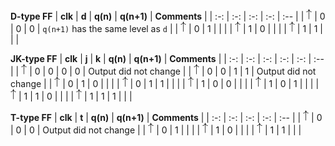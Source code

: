    **D-type FF**
   | **clk** | **d** | **q(n)** | **q(n+1)** | **Comments** |
   | :-: | :-: | :-: | :-: | :-- |
   | ![rising](images/eq_uparrow.png) | 0 | 0 | 0 | `q(n+1)` has the same level as `d` |
   | ![rising](images/eq_uparrow.png) | 0 | 1 |  |  |
   | ![rising](images/eq_uparrow.png) | 1 | 0 |  |  |
   | ![rising](images/eq_uparrow.png) | 1 | 1 |  |  |

   **JK-type FF**
   | **clk** | **j** | **k** | **q(n)** | **q(n+1)** | **Comments** |
   | :-: | :-: | :-: | :-: | :-: | :-- |
   | ![rising](images/eq_uparrow.png) | 0 | 0 | 0 | 0 | Output did not change |
   | ![rising](images/eq_uparrow.png) | 0 | 0 | 1 | 1 | Output did not change |
   | ![rising](images/eq_uparrow.png) | 0 | 1 | 0 |  |  |
   | ![rising](images/eq_uparrow.png) | 0 | 1 | 1 |  |  |
   | ![rising](images/eq_uparrow.png) | 1 | 0 | 0 |  |  |
   | ![rising](images/eq_uparrow.png) | 1 | 0 | 1 |  |  |
   | ![rising](images/eq_uparrow.png) | 1 | 1 | 0 |  |  |
   | ![rising](images/eq_uparrow.png) | 1 | 1 | 1 |  |  |

   **T-type FF**
   | **clk** | **t** | **q(n)** | **q(n+1)** | **Comments** |
   | :-: | :-: | :-: | :-: | :-- |
   | ![rising](images/eq_uparrow.png) | 0 | 0 | 0 | Output did not change |
   | ![rising](images/eq_uparrow.png) | 0 | 1 |  |  |
   | ![rising](images/eq_uparrow.png) | 1 | 0 |  |  |
   | ![rising](images/eq_uparrow.png) | 1 | 1 |  |  |

<a name="part1"></a>

